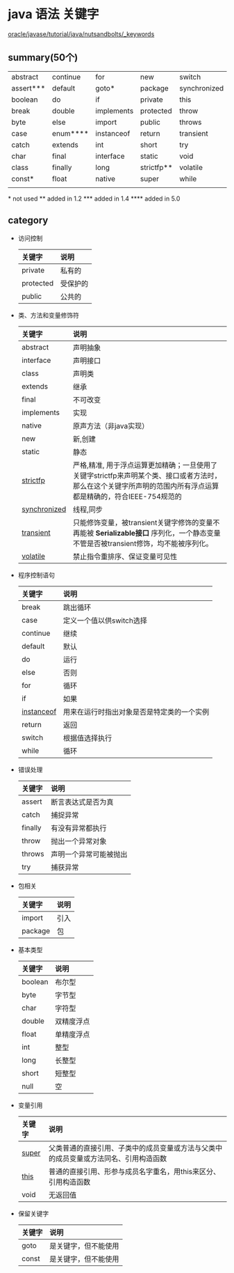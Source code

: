 # java 语法 关键字
   [oracle/javase/tutorial/java/nutsandbolts/_keywords](https://docs.oracle.com/javase/tutorial/java/nutsandbolts/_keywords.html)

## summary(50个)

|  |  |  |  |  |
| --- | --- | --- | --- | --- |
abstract | continue | for | new | switch
assert\*** | default | goto* | package | synchronized
boolean | do | if | private | this
break | double | implements | protected | throw
byte | else | import | public | throws
case | enum\**** | instanceof | return | transient
catch | extends | int | short | try
char | final | interface | static | void
class | finally | long | strictfp\** | volatile
const\* | float | native | super | while
|  |  |  |  |  |


\*	 	not used
\**	 	added in 1.2
\***	 	added in 1.4
\****	 	added in 5.0



## category

* 访问控制

    关键字 | 说明
    | :--- | :--- | 
    private | 私有的
    protected | 受保护的
    public | 公共的

* 类、方法和变量修饰符
    
    关键字 | 说明
    | :--- | :--- | 
    abstract | 声明抽象
    interface | 声明接口
    class | 声明类
    extends | 继承
    final | 不可改变
    implements | 实现
    native | 原声方法（非java实现）
    new | 新,创建
    static | 静态
    [strictfp](strictfp.md) | 严格,精准, 用于浮点运算更加精确；一旦使用了关键字strictfp来声明某个类、接口或者方法时，那么在这个关键字所声明的范围内所有浮点运算都是精确的，符合IEEE-754规范的
    [synchronized](synchronized.md) | 线程,同步
    [transient](transient.md) | 只能修饰变量，被transient关键字修饰的变量不再能被 __Serializable接口__ 序列化，一个静态变量不管是否被transient修饰，均不能被序列化。
    [volatile](volatile.md) | 禁止指令重排序、保证变量可见性
    
* 程序控制语句
    
    关键字 | 说明
    | :--- | :--- | 
     break | 跳出循环
     case | 定义一个值以供switch选择
     continue | 继续
     default | 默认
     do | 运行
     else | 否则
     for | 循环
     if | 如果
     [instanceof](instanceof.md) | 用来在运行时指出对象是否是特定类的一个实例
     return | 返回
     switch | 根据值选择执行
     while | 循环
* 错误处理
    
    关键字 | 说明
    | :--- | :--- | 
    assert | 断言表达式是否为真
    catch | 捕捉异常
    finally | 有没有异常都执行
    throw | 抛出一个异常对象
    throws | 声明一个异常可能被抛出
    try | 捕获异常
* 包相关
    
    关键字 | 说明
    | :--- | :--- | 
    import | 引入
    package | 包
* 基本类型
    
    关键字 | 说明
    | :--- | :--- | 
    boolean | 布尔型
    byte | 字节型
    char | 字符型
    double | 双精度浮点
    float | 单精度浮点
    int | 整型
    long | 长整型
    short | 短整型
    null | 空
* 变量引用
    
    关键字 | 说明
    | :--- | :--- | 
    [super](super.md) | 父类普通的直接引用、子类中的成员变量或方法与父类中的成员变量或方法同名、引用构造函数
    [this](this.md) | 普通的直接引用、形参与成员名字重名，用this来区分、引用构造函数
    void | 无返回值
* 保留关键字
    
    关键字 | 说明
    | :--- | :--- | 
    goto | 是关键字，但不能使用
    const | 是关键字，但不能使用